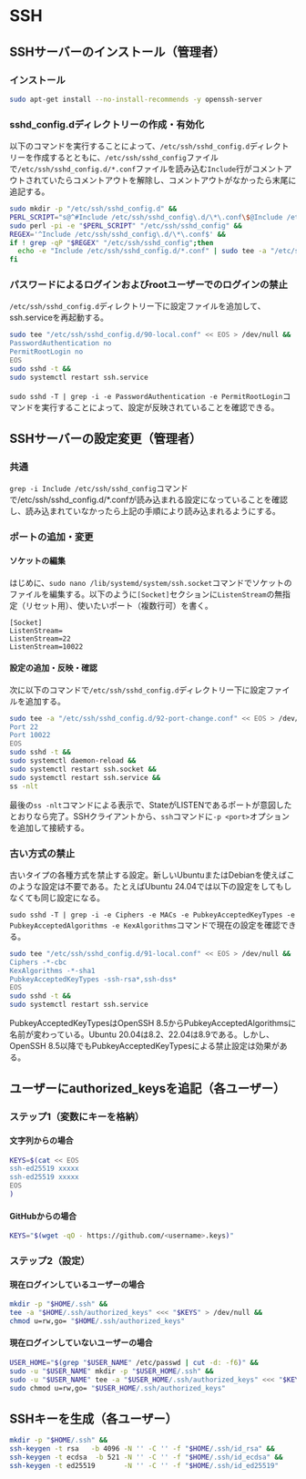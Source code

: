 # SSH
## SSHサーバーのインストール（管理者）
### インストール
```sh
sudo apt-get install --no-install-recommends -y openssh-server
```

### sshd_config.dディレクトリーの作成・有効化
以下のコマンドを実行することによって、`/etc/ssh/sshd_config.d`ディレクトリーを作成するとともに、`/etc/ssh/sshd_config`ファイルで`/etc/ssh/sshd_config.d/*.conf`ファイルを読み込む`Include`行がコメントアウトされていたらコメントアウトを解除し、コメントアウトがなかったら末尾に追記する。
```sh
sudo mkdir -p "/etc/ssh/sshd_config.d" &&
PERL_SCRIPT="s@^#Include /etc/ssh/sshd_config\.d/\*\.conf\$@Include /etc/ssh/sshd_config.d/*.conf@g" &&
sudo perl -pi -e "$PERL_SCRIPT" "/etc/ssh/sshd_config" &&
REGEX='^Include /etc/ssh/sshd_config\.d/\*\.conf$' &&
if ! grep -qP "$REGEX" "/etc/ssh/sshd_config";then
  echo -e "Include /etc/ssh/sshd_config.d/*.conf" | sudo tee -a "/etc/ssh/sshd_config" > /dev/null
fi
```

### パスワードによるログインおよびrootユーザーでのログインの禁止
`/etc/ssh/sshd_config.d`ディレクトリー下に設定ファイルを追加して、ssh.serviceを再起動する。
```sh
sudo tee "/etc/ssh/sshd_config.d/90-local.conf" << EOS > /dev/null &&
PasswordAuthentication no
PermitRootLogin no
EOS
sudo sshd -t &&
sudo systemctl restart ssh.service
```
`sudo sshd -T | grep -i -e PasswordAuthentication -e PermitRootLogin`コマンドを実行することによって、設定が反映されていることを確認できる。

## SSHサーバーの設定変更（管理者）
### 共通
`grep -i Include /etc/ssh/sshd_config`コマンドで/etc/ssh/sshd_config.d/*.confが読み込まれる設定になっていることを確認し、読み込まれていなかったら上記の手順により読み込まれるようにする。

### ポートの追加・変更
#### ソケットの編集
はじめに、`sudo nano /lib/systemd/system/ssh.socket`コマンドでソケットのファイルを編集する。以下のように`[Socket]`セクションに`ListenStream`の無指定（リセット用）、使いたいポート（複数行可）を書く。
```
[Socket]
ListenStream=
ListenStream=22
ListenStream=10022
```

#### 設定の追加・反映・確認
次に以下のコマンドで`/etc/ssh/sshd_config.d`ディレクトリー下に設定ファイルを追加する。
```sh
sudo tee -a "/etc/ssh/sshd_config.d/92-port-change.conf" << EOS > /dev/null &&
Port 22
Port 10022
EOS
sudo sshd -t &&
sudo systemctl daemon-reload &&
sudo systemctl restart ssh.socket &&
sudo systemctl restart ssh.service &&
ss -nlt
```
最後の`ss -nlt`コマンドによる表示で、StateがLISTENであるポートが意図したとおりなら完了。SSHクライアントから、`ssh`コマンドに`-p <port>`オプションを追加して接続する。

### 古い方式の禁止
古いタイプの各種方式を禁止する設定。新しいUbuntuまたはDebianを使えばこのような設定は不要である。たとえばUbuntu 24.04では以下の設定をしてもしなくても同じ設定になる。

`sudo sshd -T | grep -i -e Ciphers -e MACs -e PubkeyAcceptedKeyTypes -e PubkeyAcceptedAlgorithms -e KexAlgorithms`コマンドで現在の設定を確認できる。
```sh
sudo tee "/etc/ssh/sshd_config.d/91-local.conf" << EOS > /dev/null &&
Ciphers -*-cbc
KexAlgorithms -*-sha1
PubkeyAcceptedKeyTypes -ssh-rsa*,ssh-dss*
EOS
sudo sshd -t &&
sudo systemctl restart ssh.service
```
PubkeyAcceptedKeyTypesはOpenSSH 8.5からPubkeyAcceptedAlgorithmsに名前が変わっている。Ubuntu 20.04は8.2、22.04は8.9である。しかし、OpenSSH 8.5以降でもPubkeyAcceptedKeyTypesによる禁止設定は効果がある。

## ユーザーにauthorized_keysを追記（各ユーザー）
### ステップ1（変数にキーを格納）
#### 文字列からの場合
```sh
KEYS=$(cat << EOS
ssh-ed25519 xxxxx
ssh-ed25519 xxxxx
EOS
)
```

#### GitHubからの場合
```sh
KEYS="$(wget -qO - https://github.com/<username>.keys)"
```

### ステップ2（設定）
#### 現在ログインしているユーザーの場合
```sh
mkdir -p "$HOME/.ssh" &&
tee -a "$HOME/.ssh/authorized_keys" <<< "$KEYS" > /dev/null &&
chmod u=rw,go= "$HOME/.ssh/authorized_keys"
```

#### 現在ログインしていないユーザーの場合
```sh
USER_HOME="$(grep "$USER_NAME" /etc/passwd | cut -d: -f6)" &&
sudo -u "$USER_NAME" mkdir -p "$USER_HOME/.ssh" &&
sudo -u "$USER_NAME" tee -a "$USER_HOME/.ssh/authorized_keys" <<< "$KEYS" > /dev/null &&
sudo chmod u=rw,go= "$USER_HOME/.ssh/authorized_keys"
```

## SSHキーを生成（各ユーザー）
```sh
mkdir -p "$HOME/.ssh" &&
ssh-keygen -t rsa   -b 4096 -N '' -C '' -f "$HOME/.ssh/id_rsa" &&
ssh-keygen -t ecdsa  -b 521 -N '' -C '' -f "$HOME/.ssh/id_ecdsa" &&
ssh-keygen -t ed25519       -N '' -C '' -f "$HOME/.ssh/id_ed25519"
```
